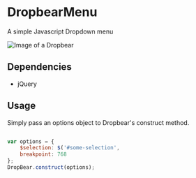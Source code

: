 # DropbearMenu
A simple Javascript Dropdown menu

![Image of a Dropbear](https://upload.wikimedia.org/wikipedia/commons/thumb/7/71/Dropbear.jpg/1200px-Dropbear.jpg)

## Dependencies

* jQuery

## Usage

Simply pass an options object to Dropbear's construct method.

```javascript

var options = {
    $selection: $('#some-selection',
    breakpoint: 768
};
DropBear.construct(options);

```
